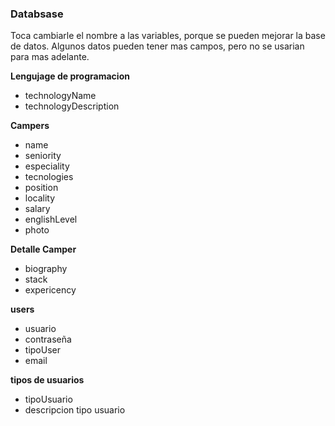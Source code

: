 ### Databsase

Toca cambiarle el nombre a las variables, porque se pueden mejorar la base de datos.
Algunos datos pueden tener mas campos, pero no se usarian para mas adelante.

**Lengujage de programacion**

- technologyName
- technologyDescription

**Campers**

- name
- seniority
- especiality
- tecnologies
- position
- locality
- salary
- englishLevel
- photo

**Detalle Camper**

- biography
- stack
- expericency

**users**

- usuario
- contraseña
- tipoUser
- email

**tipos de usuarios**

- tipoUsuario
- descripcion tipo usuario
